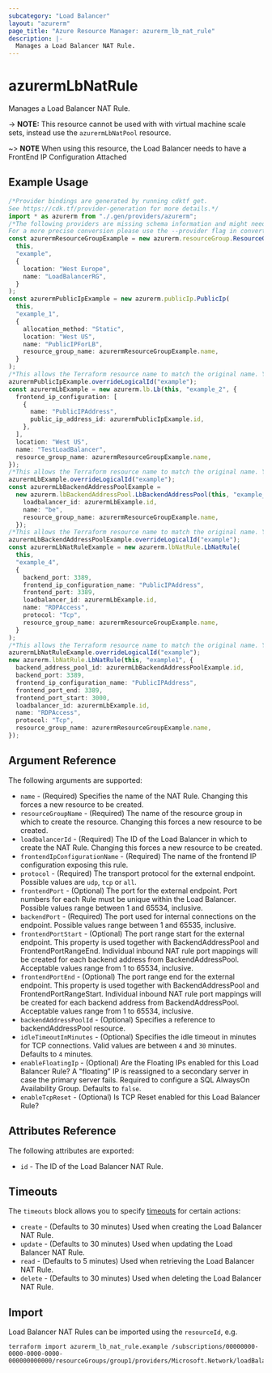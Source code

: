 ```yaml
---
subcategory: "Load Balancer"
layout: "azurerm"
page_title: "Azure Resource Manager: azurerm_lb_nat_rule"
description: |-
  Manages a Load Balancer NAT Rule.
---
```


# azurermLbNatRule

Manages a Load Balancer NAT Rule.

\-> **NOTE:** This resource cannot be used with with virtual machine scale sets, instead use the `azurermLbNatPool` resource.

\~> **NOTE** When using this resource, the Load Balancer needs to have a FrontEnd IP Configuration Attached

## Example Usage

```typescript
/*Provider bindings are generated by running cdktf get.
See https://cdk.tf/provider-generation for more details.*/
import * as azurerm from "./.gen/providers/azurerm";
/*The following providers are missing schema information and might need manual adjustments to synthesize correctly: azurerm.
For a more precise conversion please use the --provider flag in convert.*/
const azurermResourceGroupExample = new azurerm.resourceGroup.ResourceGroup(
  this,
  "example",
  {
    location: "West Europe",
    name: "LoadBalancerRG",
  }
);
const azurermPublicIpExample = new azurerm.publicIp.PublicIp(
  this,
  "example_1",
  {
    allocation_method: "Static",
    location: "West US",
    name: "PublicIPForLB",
    resource_group_name: azurermResourceGroupExample.name,
  }
);
/*This allows the Terraform resource name to match the original name. You can remove the call if you don't need them to match.*/
azurermPublicIpExample.overrideLogicalId("example");
const azurermLbExample = new azurerm.lb.Lb(this, "example_2", {
  frontend_ip_configuration: [
    {
      name: "PublicIPAddress",
      public_ip_address_id: azurermPublicIpExample.id,
    },
  ],
  location: "West US",
  name: "TestLoadBalancer",
  resource_group_name: azurermResourceGroupExample.name,
});
/*This allows the Terraform resource name to match the original name. You can remove the call if you don't need them to match.*/
azurermLbExample.overrideLogicalId("example");
const azurermLbBackendAddressPoolExample =
  new azurerm.lbBackendAddressPool.LbBackendAddressPool(this, "example_3", {
    loadbalancer_id: azurermLbExample.id,
    name: "be",
    resource_group_name: azurermResourceGroupExample.name,
  });
/*This allows the Terraform resource name to match the original name. You can remove the call if you don't need them to match.*/
azurermLbBackendAddressPoolExample.overrideLogicalId("example");
const azurermLbNatRuleExample = new azurerm.lbNatRule.LbNatRule(
  this,
  "example_4",
  {
    backend_port: 3389,
    frontend_ip_configuration_name: "PublicIPAddress",
    frontend_port: 3389,
    loadbalancer_id: azurermLbExample.id,
    name: "RDPAccess",
    protocol: "Tcp",
    resource_group_name: azurermResourceGroupExample.name,
  }
);
/*This allows the Terraform resource name to match the original name. You can remove the call if you don't need them to match.*/
azurermLbNatRuleExample.overrideLogicalId("example");
new azurerm.lbNatRule.LbNatRule(this, "example1", {
  backend_address_pool_id: azurermLbBackendAddressPoolExample.id,
  backend_port: 3389,
  frontend_ip_configuration_name: "PublicIPAddress",
  frontend_port_end: 3389,
  frontend_port_start: 3000,
  loadbalancer_id: azurermLbExample.id,
  name: "RDPAccess",
  protocol: "Tcp",
  resource_group_name: azurermResourceGroupExample.name,
});

```

## Argument Reference

The following arguments are supported:

* `name` - (Required) Specifies the name of the NAT Rule. Changing this forces a new resource to be created.
* `resourceGroupName` - (Required) The name of the resource group in which to create the resource. Changing this forces a new resource to be created.
* `loadbalancerId` - (Required) The ID of the Load Balancer in which to create the NAT Rule. Changing this forces a new resource to be created.
* `frontendIpConfigurationName` - (Required) The name of the frontend IP configuration exposing this rule.
* `protocol` - (Required) The transport protocol for the external endpoint. Possible values are `udp`, `tcp` or `all`.
* `frontendPort` - (Optional) The port for the external endpoint. Port numbers for each Rule must be unique within the Load Balancer. Possible values range between 1 and 65534, inclusive.
* `backendPort` - (Required) The port used for internal connections on the endpoint. Possible values range between 1 and 65535, inclusive.
* `frontendPortStart` - (Optional) The port range start for the external endpoint. This property is used together with BackendAddressPool and FrontendPortRangeEnd. Individual inbound NAT rule port mappings will be created for each backend address from BackendAddressPool. Acceptable values range from 1 to 65534, inclusive.
* `frontendPortEnd` - (Optional) The port range end for the external endpoint. This property is used together with BackendAddressPool and FrontendPortRangeStart. Individual inbound NAT rule port mappings will be created for each backend address from BackendAddressPool. Acceptable values range from 1 to 65534, inclusive.
* `backendAddressPoolId` - (Optional) Specifies a reference to backendAddressPool resource.
* `idleTimeoutInMinutes` - (Optional) Specifies the idle timeout in minutes for TCP connections. Valid values are between `4` and `30` minutes. Defaults to `4` minutes.
* `enableFloatingIp` - (Optional) Are the Floating IPs enabled for this Load Balancer Rule? A "floating” IP is reassigned to a secondary server in case the primary server fails. Required to configure a SQL AlwaysOn Availability Group. Defaults to `false`.
* `enableTcpReset` - (Optional) Is TCP Reset enabled for this Load Balancer Rule?

## Attributes Reference

The following attributes are exported:

* `id` - The ID of the Load Balancer NAT Rule.

## Timeouts

The `timeouts` block allows you to specify [timeouts](https://www.terraform.io/language/resources/syntax#operation-timeouts) for certain actions:

* `create` - (Defaults to 30 minutes) Used when creating the Load Balancer NAT Rule.
* `update` - (Defaults to 30 minutes) Used when updating the Load Balancer NAT Rule.
* `read` - (Defaults to 5 minutes) Used when retrieving the Load Balancer NAT Rule.
* `delete` - (Defaults to 30 minutes) Used when deleting the Load Balancer NAT Rule.

## Import

Load Balancer NAT Rules can be imported using the `resourceId`, e.g.

```console
terraform import azurerm_lb_nat_rule.example /subscriptions/00000000-0000-0000-0000-000000000000/resourceGroups/group1/providers/Microsoft.Network/loadBalancers/lb1/inboundNatRules/rule1
```
